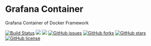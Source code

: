 # Grafana Container
Grafana Container of Docker Framework

[![Build Status](https://travis-ci.org/dockerframework/grafana.svg?branch=master)](https://travis-ci.org/dockerframework/grafana) [![](https://images.microbadger.com/badges/image/dockerframework/grafana:5.2.2.svg)](https://microbadger.com/images/dockerframework/grafana:5.2.2 "Layers") [![](https://images.microbadger.com/badges/version/dockerframework/grafana:5.2.2.svg)](https://microbadger.com/images/dockerframework/grafana:5.2.2 "Version") [![GitHub issues](https://img.shields.io/github/issues/dockerframework/grafana.svg)](https://github.com/dockerframework/grafana/issues) [![GitHub forks](https://img.shields.io/github/forks/dockerframework/grafana.svg)](https://github.com/dockerframework/grafana/network) [![GitHub stars](https://img.shields.io/github/stars/dockerframework/grafana.svg)](https://github.com/dockerframework/grafana/stargazers) [![GitHub license](https://img.shields.io/badge/license-MIT-blue.svg)](https://raw.githubusercontent.com/dockerframework/grafana/master/LICENSE)
